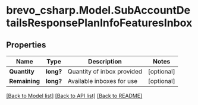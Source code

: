 # brevo_csharp.Model.SubAccountDetailsResponsePlanInfoFeaturesInbox
## Properties

Name | Type | Description | Notes
------------ | ------------- | ------------- | -------------
**Quantity** | **long?** | Quantity of inbox provided | [optional] 
**Remaining** | **long?** | Available inboxes for use | [optional] 

[[Back to Model list]](../README.md#documentation-for-models) [[Back to API list]](../README.md#documentation-for-api-endpoints) [[Back to README]](../README.md)

